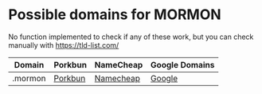 # Possible domains for MORMON

No function implemented to check if any of these work, but you can check manually with https://tld-list.com/

| Domain | Porkbun | NameCheap | Google Domains |
|---|---|---|---|
| .mormon | [Porkbun](https://porkbun.com/checkout/search?prb=e814663da1&tlds=&idnLanguage=&search=search&q=.mormon) | [Namecheap](https://www.namecheap.com/domains/registration/results/?domain=.mormon) | [Google](https://domains.google.com/registrar/search?searchTerm=.mormon) |
